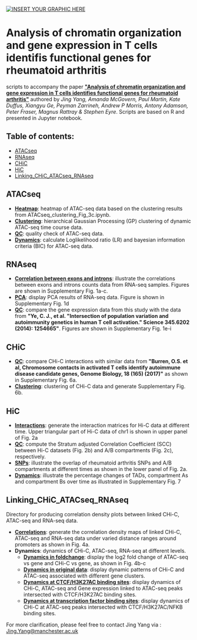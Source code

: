 
[![INSERT YOUR GRAPHIC HERE](https://personalpages.manchester.ac.uk/staff/jing.yang/Data/MRC_figure1.png)]()

# Analysis of chromatin organization and gene expression in T cells identifis functional genes for rheumatoid arthritis
 scripts to accompany the paper [**"Analysis of chromatin organization and gene expression in T cells identifies functional genes for rheumatoid arthritis"**](https://github.com/ManchesterBioinference/Publications/blob/master/IntegratingATAC-RNA-HiC/manuscript.pdf) authored by <i>Jing Yang, Amanda McGovern,  Paul Martin, Kate Duffus, Xiangyu Ge, Peyman Zarrineh, Andrew P Morris, Antony Adamson, Peter Fraser, Magnus Rattray & Stephen Eyre</i>. Scripts are based on R and presented in Jupyter notebook. 

## Table of contents:
- [ATACseq](#ATACseq)
- [RNAseq](#RNAseq)
- [CHiC](#CHiC)
- [HiC](#HiC)
- [Linking_CHiC_ATACseq_RNAseq](#Linking_CHiC_ATACseq_RNAseq)

## ATACseq
- [**Heatmap**](https://github.com/ManchesterBioinference/Publications/blob/master/IntegratingATAC-RNA-HiC/ATACseq/ATACseq_heatmap_Fig_3a.ipynb): heatmap of ATAC-seq data based on the clustering results from ATACseq_clustering_Fig_3c.ipynb.
- [**Clustering**](https://github.com/ManchesterBioinference/Publications/blob/master/IntegratingATAC-RNA-HiC/ATACseq/ATACseq_clustering_Fig_3b.ipynb): hierarchical Gaussian Processing (GP) clustering of dynamic ATAC-seq time course data.
- [**QC**](https://github.com/ManchesterBioinference/Publications/blob/master/IntegratingATAC-RNA-HiC/ATACseq/ATACseq_supplementary_Fig_3.ipynb): quality check of ATAC-seq data.
- [**Dynamics**](https://github.com/ManchesterBioinference/Publications/blob/master/IntegratingATAC-RNA-HiC/ATACseq/ATACseq_calculate_LRandBIC.ipynb): calculate Loglikelihood ratio (LR) and bayesian information criteria (BIC) for ATAC-seq data.

## RNAseq
- [**Correlation between exons and introns**](https://github.com/ManchesterBioinference/Publications/blob/master/IntegratingATAC-RNA-HiC/RNAseq/RNAseq_correlation_exon_intron_check_supplementary_Fig1a-c.ipynb): illustrate the correlations between exons and introns counts data from RNA-seq samples. Figures are shown in Supplementary Fig. 1a-c. 
- [**PCA**](https://github.com/ManchesterBioinference/Publications/blob/master/IntegratingATAC-RNA-HiC/RNAseq/RNAseq_supplementary_Fig1d.ipynb): display PCA results of RNA-seq data. Figure is shown in Supplementary Fig. 1d
- [**QC**](https://github.com/ManchesterBioinference/Publications/blob/master/IntegratingATAC-RNA-HiC/RNAseq/RNAseq_quality_check_withdatafromYe_supplementary_Fig1e-i.ipynb): compare the gene expression data from this study with the data from **"Ye, C. J., et al. "Intersection of population variation and autoimmunity genetics in human T cell activation." Science 345.6202 (2014): 1254665"**. Figures are shown in Supplementary Fig. 1e-i

## CHiC
- [**QC**](https://github.com/ManchesterBioinference/Publications/blob/master/IntegratingATAC-RNA-HiC/CHiC/CHiC_qualitycheck_supplementaryFig6a.ipynb): compare CHi-C interactions with similar data from **"Burren, O.S. et al, Chromosome contacts in activated T cells identify autoimmune disease candidate genes, Genome Biology, 18 (165) (2017)"** as shown in Supplementary Fig. 6a. 
- [**Clustering**](https://github.com/ManchesterBioinference/Publications/blob/master/IntegratingATAC-RNA-HiC/CHiC/CHiC_clustering_supplemtnaryFig6b.ipynb): clustering of CHi-C data and generate Supplementary Fig. 6b.

## HiC
- [**Interactions**](https://github.com/ManchesterBioinference/Publications/blob/master/IntegratingATAC-RNA-HiC/HiC/HiC_interaction_matrices.ipynb): generate the interaction matrices for Hi-C data at different time. Upper triangular part of Hi-C data of chr1 is shown in upper panel of Fig. 2a
- [**QC**](https://github.com/ManchesterBioinference/Publications/blob/master/IntegratingATAC-RNA-HiC/HiC/Fig_2b_2c_HiC_ABcompartment_correlations_plot.ipynb): compute the Stratum adjusted Correlation Coefficient (SCC) between Hi-C datasets (Fig. 2b) and A/B compartments (Fig. 2c), respectively.
- [**SNPs**](https://github.com/ManchesterBioinference/Publications/blob/master/IntegratingATAC-RNA-HiC/HiC/ABcompartment_SNPs_overlap.ipynb): illustrate the overlap of rheumatoid arthritis SNPs and A/B compartments at different times as shown in the lower panel of Fig. 2a.    
- [**Dynamics**](https://github.com/ManchesterBioinference/Publications/blob/master/IntegratingATAC-RNA-HiC/HiC/TADs_percentage_plot_Supplementary_Fig7.ipynb): illustrate the percentage changes of TADs, compartment As and compartment Bs over time as illustrated in Supplementary Fig. 7 

## Linking_CHiC_ATACseq_RNAseq
Directory for producing correlation density plots between linked CHi-C, ATAC-seq and RNA-seq data.
- [**Correlations**](https://github.com/ManchesterBioinference/Publications/blob/master/IntegratingATAC-RNA-HiC/Linking_CHiC_ATACseq_RNAseq/plot_CHiC_ATACseq_RNAseq_connections_Fig4a.ipynb): generate the correlation density maps of linked CHi-C, ATAC-seq and RNA-seq data under varied distance ranges around promoters as shown in Fig. 4a.
- **Dynamics**: dynamics of CHi-C, ATAC-seq, RNA-seq at different levels. 
  -  [**Dynamics in foldchange**](https://github.com/ManchesterBioinference/Publications/blob/master/IntegratingATAC-RNA-HiC/Linking_CHiC_ATACseq_RNAseq/plot_foldchange_Fig4bc.ipynb): display the log2 fold change of ATAC-seq vs gene and CHi-C vs gene, as shown in Fig. 4b-c
  -  [**Dynamics in original data**](https://github.com/ManchesterBioinference/Publications/blob/master/IntegratingATAC-RNA-HiC/Linking_CHiC_ATACseq_RNAseq/plot_supplementary_Fig_11.ipynb): display dynamic patterns of CHi-C and ATAC-seq associated with different gene clusters. 
  -  [**Dynamics at CTCF/H3K27AC binding sites**](https://github.com/ManchesterBioinference/Publications/blob/master/IntegratingATAC-RNA-HiC/Linking_CHiC_ATACseq_RNAseq/plot_supplementary_Fig_10_a_b_c.ipynb): display dynamics of CHi-C, ATAC-seq and Gene expression linked to ATAC-seq peaks intersected with CTCF/H3K27AC binding sites.
  -  [**Dynamics at transcription factor binding sites**](https://github.com/ManchesterBioinference/Publications/blob/master/IntegratingATAC-RNA-HiC/Linking_CHiC_ATACseq_RNAseq/plot_supplementary_Fig_10d.ipynb): display dynamics of CHi-C at ATAC-seq peaks intersected with CTCF/H3K27AC/NFKB binding sites.

For more clarification, please feel free to contact Jing Yang via : Jing.Yang@manchester.ac.uk
